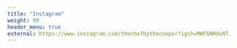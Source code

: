 ```yaml
---
title: "Instagram"
weight: 99
header_menu: true
external: https://www.instagram.com/thechefbythecooper?igsh=MWF5NHdvNTJjemR3eQ==
---
```

